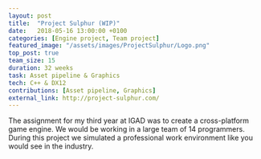 ```yaml
---
layout: post
title:  "Project Sulphur (WIP)"
date:   2018-05-16 13:00:00 +0100
categories: [Engine project, Team project]
featured_image: "/assets/images/ProjectSulphur/Logo.png"
top_post: true
team_size: 15
duration: 32 weeks
task: Asset pipeline & Graphics
tech: C++ & DX12
contributions: [Asset pipeline, Graphics]
external_link: http://project-sulphur.com/
---
```

The assignment for my third year at IGAD was to create a cross-platform game engine. We would be working in a large team of 14 programmers. During this project we simulated a professional work environment like you would see in the industry.

<!--more-->

